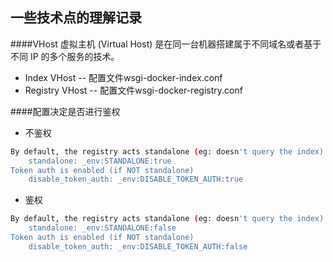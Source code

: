 一些技术点的理解记录    
------
####VHost
虚拟主机 (Virtual Host) 是在同一台机器搭建属于不同域名或者基于不同 IP 的多个服务的技术。    

* Index VHost  --  配置文件wsgi-docker-index.conf
* Registry VHost    --    配置文件wsgi-docker-registry.conf

####配置决定是否进行鉴权
* 不鉴权    

```sh
By default, the registry acts standalone (eg: doesn't query the index)
    standalone: _env:STANDALONE:true
Token auth is enabled (if NOT standalone)
    disable_token_auth: _env:DISABLE_TOKEN_AUTH:true
```
* 鉴权    
```sh
By default, the registry acts standalone (eg: doesn't query the index)
    standalone: _env:STANDALONE:false
Token auth is enabled (if NOT standalone)
    disable_token_auth: _env:DISABLE_TOKEN_AUTH:false   
```
